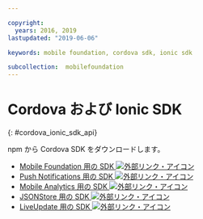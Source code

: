 ```yaml
---

copyright:
  years: 2016, 2019
lastupdated: "2019-06-06"

keywords: mobile foundation, cordova sdk, ionic sdk

subcollection:  mobilefoundation
---
```


#	Cordova および Ionic SDK
{: #cordova_ionic_sdk_api}

npm から Cordova SDK をダウンロードします。

* [Mobile Foundation 用の SDK ![外部リンク・アイコン](../../icons/launch-glyph.svg "外部リンク・アイコン")](https://www.npmjs.com/package/cordova-plugin-mfp)
* [Push Notifications 用の SDK ![外部リンク・アイコン](../../icons/launch-glyph.svg "外部リンク・アイコン")](https://www.npmjs.com/package/cordova-plugin-mfp-push)
* [Mobile Analytics 用の SDK ![外部リンク・アイコン](../../icons/launch-glyph.svg "外部リンク・アイコン")](https://www.npmjs.com/package/cordova-plugin-mfp-analytics)
* [JSONStore 用の SDK ![外部リンク・アイコン](../../icons/launch-glyph.svg "外部リンク・アイコン")](https://www.npmjs.com/package/cordova-plugin-mfp-jsonstore)
* [LiveUpdate 用の SDK ![外部リンク・アイコン](../../icons/launch-glyph.svg "外部リンク・アイコン")](https://www.npmjs.com/package/cordova-plugin-mfp-liveupdate)
